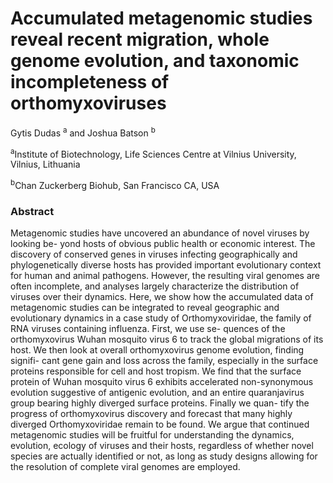 # Accumulated metagenomic studies reveal recent migration, whole genome evolution, and taxonomic incompleteness of orthomyxoviruses

Gytis Dudas <sup>a</sup> and Joshua Batson <sup>b</sup>

<sup>a</sup>Institute of Biotechnology, Life Sciences Centre at Vilnius University, Vilnius, Lithuania

<sup>b</sup>Chan Zuckerberg Biohub, San Francisco CA, USA

### Abstract

Metagenomic studies have uncovered an abundance of novel viruses by looking be- yond hosts of obvious public health or economic interest. The discovery of conserved genes in viruses infecting geographically and phylogenetically diverse hosts has provided important evolutionary context for human and animal pathogens. However, the resulting viral genomes are often incomplete, and analyses largely characterize the distribution of viruses over their dynamics. Here, we show how the accumulated data of metagenomic studies can be integrated to reveal geographic and evolutionary dynamics in a case study of Orthomyxoviridae, the family of RNA viruses containing influenza. First, we use se- quences of the orthomyxovirus Wuhan mosquito virus 6 to track the global migrations of its host. We then look at overall orthomyxovirus genome evolution, finding signifi- cant gene gain and loss across the family, especially in the surface proteins responsible for cell and host tropism. We find that the surface protein of Wuhan mosquito virus 6 exhibits accelerated non-synonymous evolution suggestive of antigenic evolution, and an entire quaranjavirus group bearing highly diverged surface proteins. Finally we quan- tify the progress of orthomyxovirus discovery and forecast that many highly diverged Orthomyxoviridae remain to be found. We argue that continued metagenomic studies will be fruitful for understanding the dynamics, evolution, ecology of viruses and their hosts, regardless of whether novel species are actually identified or not, as long as study designs allowing for the resolution of complete viral genomes are employed.
